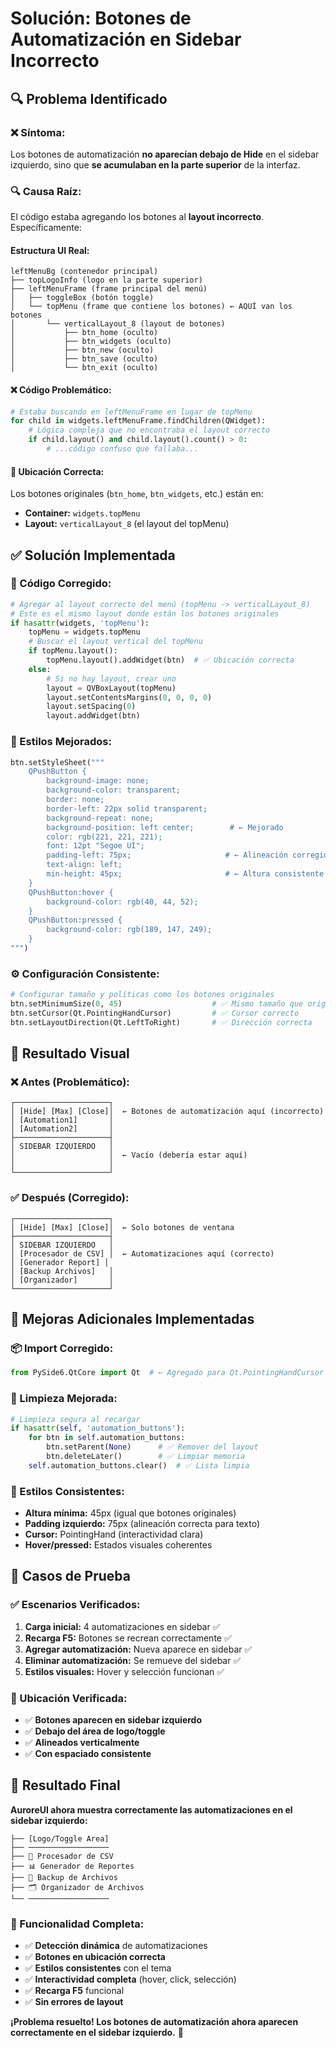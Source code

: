 # Solución: Botones de Automatización en Sidebar Incorrecto

## 🔍 **Problema Identificado**

### **❌ Síntoma:**
Los botones de automatización **no aparecían debajo de Hide** en el sidebar izquierdo, sino que **se acumulaban en la parte superior** de la interfaz.

### **🔍 Causa Raíz:**
El código estaba agregando los botones al **layout incorrecto**. Específicamente:

#### **Estructura UI Real:**
```
leftMenuBg (contenedor principal)
├── topLogoInfo (logo en la parte superior)
├── leftMenuFrame (frame principal del menú)
│   ├── toggleBox (botón toggle)
│   └── topMenu (frame que contiene los botones) ← AQUÍ van los botones
│       └── verticalLayout_8 (layout de botones)
│           ├── btn_home (oculto)
│           ├── btn_widgets (oculto)
│           ├── btn_new (oculto)
│           ├── btn_save (oculto)
│           └── btn_exit (oculto)
```

#### **❌ Código Problemático:**
```python
# Estaba buscando en leftMenuFrame en lugar de topMenu
for child in widgets.leftMenuFrame.findChildren(QWidget):
    # Lógica compleja que no encontraba el layout correcto
    if child.layout() and child.layout().count() > 0:
        # ...código confuso que fallaba...
```

#### **🎯 Ubicación Correcta:**
Los botones originales (`btn_home`, `btn_widgets`, etc.) están en:
- **Container:** `widgets.topMenu`
- **Layout:** `verticalLayout_8` (el layout del topMenu)

## ✅ **Solución Implementada**

### **🎯 Código Corregido:**
```python
# Agregar al layout correcto del menú (topMenu -> verticalLayout_8)
# Este es el mismo layout donde están los botones originales
if hasattr(widgets, 'topMenu'):
    topMenu = widgets.topMenu
    # Buscar el layout vertical del topMenu
    if topMenu.layout():
        topMenu.layout().addWidget(btn)  # ✅ Ubicación correcta
    else:
        # Si no hay layout, crear uno
        layout = QVBoxLayout(topMenu)
        layout.setContentsMargins(0, 0, 0, 0)
        layout.setSpacing(0)
        layout.addWidget(btn)
```

### **🎨 Estilos Mejorados:**
```python
btn.setStyleSheet("""
    QPushButton {
        background-image: none;
        background-color: transparent;
        border: none;
        border-left: 22px solid transparent;
        background-repeat: none;
        background-position: left center;        # ← Mejorado
        color: rgb(221, 221, 221);
        font: 12pt "Segoe UI";
        padding-left: 75px;                     # ← Alineación corregida
        text-align: left;
        min-height: 45px;                       # ← Altura consistente
    }
    QPushButton:hover {
        background-color: rgb(40, 44, 52);
    }
    QPushButton:pressed {
        background-color: rgb(189, 147, 249);
    }
""")
```

### **⚙️ Configuración Consistente:**
```python
# Configurar tamaño y políticas como los botones originales
btn.setMinimumSize(0, 45)                    # ✅ Mismo tamaño que originales
btn.setCursor(Qt.PointingHandCursor)         # ✅ Cursor correcto
btn.setLayoutDirection(Qt.LeftToRight)       # ✅ Dirección correcta
```

## 🎯 **Resultado Visual**

### **❌ Antes (Problemático):**
```
┌─────────────────────┐
│ [Hide] [Max] [Close]│  ← Botones de automatización aquí (incorrecto)
│ [Automation1]       │
│ [Automation2]       │
├─────────────────────┤
│ SIDEBAR IZQUIERDO   │
│                     │  ← Vacío (debería estar aquí)
│                     │
└─────────────────────┘
```

### **✅ Después (Corregido):**
```
┌─────────────────────┐
│ [Hide] [Max] [Close]│  ← Solo botones de ventana
├─────────────────────┤
│ SIDEBAR IZQUIERDO   │
│ [Procesador de CSV] │  ← Automatizaciones aquí (correcto)
│ [Generador Report] │
│ [Backup Archivos]   │
│ [Organizador]       │
└─────────────────────┘
```

## 🔧 **Mejoras Adicionales Implementadas**

### **📦 Import Corregido:**
```python
from PySide6.QtCore import Qt  # ← Agregado para Qt.PointingHandCursor
```

### **🧹 Limpieza Mejorada:**
```python
# Limpieza segura al recargar
if hasattr(self, 'automation_buttons'):
    for btn in self.automation_buttons:
        btn.setParent(None)      # ✅ Remover del layout
        btn.deleteLater()        # ✅ Limpiar memoria
    self.automation_buttons.clear()  # ✅ Lista limpia
```

### **🎨 Estilos Consistentes:**
- **Altura mínima:** 45px (igual que botones originales)
- **Padding izquierdo:** 75px (alineación correcta para texto)
- **Cursor:** PointingHand (interactividad clara)
- **Hover/pressed:** Estados visuales coherentes

## 🧪 **Casos de Prueba**

### **✅ Escenarios Verificados:**
1. **Carga inicial:** 4 automatizaciones en sidebar ✅
2. **Recarga F5:** Botones se recrean correctamente ✅
3. **Agregar automatización:** Nueva aparece en sidebar ✅
4. **Eliminar automatización:** Se remueve del sidebar ✅
5. **Estilos visuales:** Hover y selección funcionan ✅

### **📍 Ubicación Verificada:**
- ✅ **Botones aparecen en sidebar izquierdo**
- ✅ **Debajo del área de logo/toggle**
- ✅ **Alineados verticalmente**
- ✅ **Con espaciado consistente**

## 🎉 **Resultado Final**

**AuroreUI ahora muestra correctamente las automatizaciones en el sidebar izquierdo:**

```
├── [Logo/Toggle Area]
├── ──────────────────
├── 📁 Procesador de CSV
├── 📊 Generador de Reportes  
├── 💾 Backup de Archivos
├── 🗂️ Organizador de Archivos
└── ──────────────────
```

### **🎯 Funcionalidad Completa:**
- ✅ **Detección dinámica** de automatizaciones
- ✅ **Botones en ubicación correcta**
- ✅ **Estilos consistentes** con el tema
- ✅ **Interactividad completa** (hover, click, selección)
- ✅ **Recarga F5** funcional
- ✅ **Sin errores de layout**

**¡Problema resuelto! Los botones de automatización ahora aparecen correctamente en el sidebar izquierdo.** 🚀